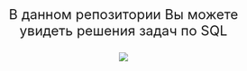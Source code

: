 
<p align="center" > <font size="5">
В данном репозитории Вы можете увидеть решения задач по SQL
</p>

<p align="center">
  <img src="https://proselyte.net/wp-content/uploads/2016/05/Introduction-to-SQL.png" />
</p>


